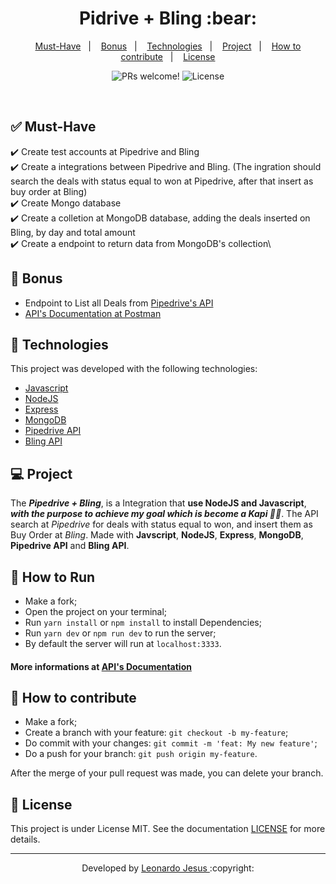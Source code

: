 
<p align="center">
	<h1 align="center">Pidrive + Bling :bear:</h1>
</p>

<p align="center">
  <a href="#-Must-Have">Must-Have</a>&nbsp;&nbsp;&nbsp;|&nbsp;&nbsp;&nbsp;
  <a href="#-Bonus">Bonus</a>&nbsp;&nbsp;&nbsp;|&nbsp;&nbsp;&nbsp;
  <a href="#-Technologies">Technologies</a>&nbsp;&nbsp;&nbsp;|&nbsp;&nbsp;&nbsp;
  <a href="#-Project">Project</a>&nbsp;&nbsp;&nbsp;|&nbsp;&nbsp;&nbsp;
  <a href="#-How-to-contribute">How to contribute</a>&nbsp;&nbsp;&nbsp;|&nbsp;&nbsp;&nbsp;
  <a href="#memo-license">License</a>
</p>

<p align="center">
 <img src="https://img.shields.io/static/v1?label=PRs&message=welcome&color=7159c1&labelColor=000000" alt="PRs welcome!" />

  <img alt="License" src="https://img.shields.io/static/v1?label=license&message=MIT&color=7159c1&labelColor=000000">
</p>

<br>

## ✅ Must-Have
✔️ Create test accounts at Pipedrive and Bling\
✔️ Create a integrations between Pipedrive and Bling. (The ingration should search the deals with status equal to won at Pipedrive, after that insert as buy order at Bling)\
✔️ Create Mongo database\
✔️ Create a colletion at MongoDB database, adding the deals inserted on Bling, by day and total amount\
✔️ Create a endpoint to return data from MongoDB's collection\

## 🎉 Bonus
- Endpoint to List all Deals from [Pipedrive's API](https://developers.pipedrive.com/docs/api/v1/)
- [API's Documentation at Postman](https://web.postman.co/collections/11958037-c9cb3bbf-4c33-4444-93bc-5d0970e3f3dd?version=latest&workspace=85df5515-e9c1-4438-8fbb-a840b6b82ce7#b8d7421c-0856-4a8f-a14b-4b3e8a38e65b)

## 🚀 Technologies

This project was developed with the following technologies:

- [Javascript](https://developer.mozilla.org/en-US/docs/Web/JavaScript)
- [NodeJS](https://nodejs.org/)
- [Express](https://expressjs.com/)
- [MongoDB](https://www.mongodb.com/)
- [Pipedrive API](https://developers.pipedrive.com/docs/api/v1/)
- [Bling API](https://ajuda.bling.com.br/hc/pt-br/categories/360002186394-API-para-Desenvolvedores)

## 💻 Project

The ***Pipedrive + Bling***, is a Integration that **use NodeJS and Javascript**, ***with the purpose to achieve my goal which is become a Kapi :bear::green_heart:***. The API search at *Pipedrive* for deals with status equal to won, and insert them as Buy Order at *Bling*. Made with **Javscript**, **NodeJS**, **Express**, **MongoDB**, **Pipedrive API** and **Bling API**.

## 🏃 How to Run
- Make a fork;
- Open the project on your terminal;
- Run `yarn install` or `npm install` to install Dependencies;
- Run `yarn dev` or `npm run dev` to run the server;
- By default the server will run at `localhost:3333`.
#### More informations at [API's Documentation](https://web.postman.co/collections/11958037-c9cb3bbf-4c33-4444-93bc-5d0970e3f3dd?version=latest&workspace=85df5515-e9c1-4438-8fbb-a840b6b82ce7#b8d7421c-0856-4a8f-a14b-4b3e8a38e65b)

## 🤔 How to contribute

- Make a fork;
- Create a branch with your feature: `git checkout -b my-feature`;
- Do commit with your changes: `git commit -m 'feat: My new feature'`;
- Do a push for your branch: `git push origin my-feature`.

After the merge of your pull request was made, you can delete your branch.

## :memo: License

This project is under License MIT. See the documentation [LICENSE](LICENSE) for more details.

---

<p align="center">Developed by <a href="https://www.linkedin.com/in/leonardojesus02/">Leonardo Jesus </a>:copyright:

